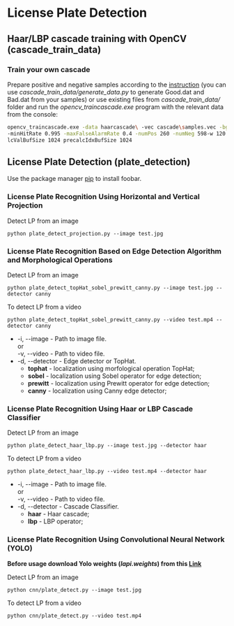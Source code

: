# License Plate Detection

## Haar/LBP cascade training with OpenCV (cascade_train_data)
### Train your own cascade
Prepare positive and negative samples according to the [instruction](https://docs.opencv.org/master/dc/d88/tutorial_traincascade.html) (you can use *cascade_train_data/generate_data.py* to generate Good.dat and Bad.dat from your samples) or use existing files from *cascade_train_data/* folder and run the *opencv_traincascade.exe* program with the relevant data from the console:

```bash
opencv_traincascade.exe -data haarcascade\ -vec cascade\samples.vec -bg Bad.dat -numStages 16
-minHitRate 0.995 -maxFalseAlarmRate 0.4 -numPos 260 -numNeg 598-w 120 -h 30 -mode ALL -preca
lcValBufSize 1024 precalcIdxBufSize 1024
```


## License Plate Detection (plate_detection)

Use the package manager [pip](https://pip.pypa.io/en/stable/) to install foobar.


### License Plate Recognition Using Horizontal and Vertical Projection

Detect LP from an image
````
python plate_detect_projection.py --image test.jpg
````


### License Plate Recognition Based on Edge Detection Algorithm and Morphological Operations

Detect LP from an image
````
python plate_detect_topHat_sobel_prewitt_canny.py --image test.jpg --detector canny
````

To detect LP from a video
````
python plate_detect_topHat_sobel_prewitt_canny.py --video test.mp4 --detector canny 
````
- -i, --image - Path to image file.\
or \
-v, --video - Path to video file.
- -d, --detector - Edge detector or TopHat.
  - **tophat** - localization using morfological operation TopHat;
  - **sobel** - localization using Sobel operator for edge detection;
  - **prewitt** - localization using Prewitt operator for edge detection;
  - **canny** - localization using Canny edge detector;


### License Plate Recognition Using Haar or LBP Cascade Classifier

Detect LP from an image
````
python plate_detect_haar_lbp.py --image test.jpg --detector haar
````

To detect LP from a video
````
python plate_detect_haar_lbp.py --video test.mp4 --detector haar
````
- -i, --image - Path to image file.\
or \
-v, --video - Path to video file.
- -d, --detector - Cascade Classifier.
  - **haar** - Haar cascade;
  - **lbp** - LBP operator;



### License Plate Recognition Using Convolutional Neural Network (YOLO)
**Before usage download Yolo weights (*lapi.weights*) from this [Link](https://www.kaggle.com/achrafkhazri/yolo-weights-for-licence-plate-detector?select=lapi.weights)**

Detect LP from an image
````
python cnn/plate_detect.py --image test.jpg
````

To detect LP from a video
````
python cnn/plate_detect.py --video test.mp4
````